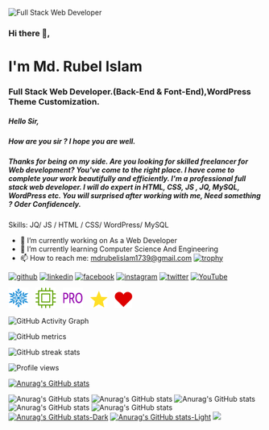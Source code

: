 ![Full Stack Web Developer](https://scontent.fdac7-1.fna.fbcdn.net/v/t39.30808-6/366663433_1408257270018881_3373182236640560076_n.jpg?_nc_cat=110&ccb=1-7&_nc_sid=300f58&_nc_eui2=AeEicgH_LiXV6htuxCqhk3inlD8ACyk2SYqUPwALKTZJitj4HLvU28opjBwlPr3Xm5ZQnIdqiSRgfcM7JbKsR7rW&_nc_ohc=jWFIXusgczYAX_wrfmU&_nc_ht=scontent.fdac7-1.fna&oh=00_AfAa-VGT-zEn-46hNj8hb3jS1rPuqS4K1WhgBCBGb75BSg&oe=64E0725D)



### Hi there 👋, 
# I'm Md. Rubel Islam 
### Full Stack Web Developer.(Back-End & Font-End),WordPress Theme Customization.
##### Hello Sir,
##### How are you sir ? I hope you are well.
##### Thanks for being on my side. Are you looking for skilled freelancer for Web development? You've come to the right place. I have come to complete your work beautifully and efficiently. I'm a professional full stack web developer. I will do expert in HTML, CSS, JS , JQ, MySQL, WordPress etc. You will surprised after working with me, Need something ? Oder Confidencely.


Skills: JQ/ JS / HTML / CSS/ WordPress/ MySQL

- 🔭 I’m currently working on As a Web Developer 
- 🌱 I’m currently learning Computer Science And Engineering  
- 📫 How to reach me: mdrubelislam1739@gmail.com 
[![trophy](https://github-profile-trophy.vercel.app/?username=https://github.com/rubel1739)](https://github.com/ryo-ma/github-profile-trophy)



[<img src='https://cdn.jsdelivr.net/npm/simple-icons@3.0.1/icons/github.svg' alt='github' height='40'>](https://github.com/https://github.com/rubel1739)  [<img src='https://cdn.jsdelivr.net/npm/simple-icons@3.0.1/icons/linkedin.svg' alt='linkedin' height='40'>](https://www.linkedin.com/in/https://www.linkedin.com/in/rubel1739/)  [<img src='https://cdn.jsdelivr.net/npm/simple-icons@3.0.1/icons/facebook.svg' alt='facebook' height='40'>](https://www.facebook.com/https://www.facebook.com/rubel1739)  [<img src='https://cdn.jsdelivr.net/npm/simple-icons@3.0.1/icons/instagram.svg' alt='instagram' height='40'>](https://www.instagram.com/https://www.instagram.com/rubel.1739/)  [<img src='https://cdn.jsdelivr.net/npm/simple-icons@3.0.1/icons/twitter.svg' alt='twitter' height='40'>](https://twitter.com/https://twitter.com/rubel1739)  [<img src='https://cdn.jsdelivr.net/npm/simple-icons@3.0.1/icons/youtube.svg' alt='YouTube' height='40'>](https://www.youtube.com/channel/https://www.youtube.com/channel/UCDbiqO4w4-v_dHr6s5DY3ug)  

<a href='https://archiveprogram.github.com/'><img src='https://raw.githubusercontent.com/acervenky/animated-github-badges/master/assets/acbadge.gif' width='40' height='40'></a> <a href='https://docs.github.com/en/developers'><img src='https://raw.githubusercontent.com/acervenky/animated-github-badges/master/assets/devbadge.gif' width='40' height='40'></a> <a href='https://github.com/pricing'><img src='https://raw.githubusercontent.com/acervenky/animated-github-badges/master/assets/pro.gif' width='40' height='40'></a> <a href='https://stars.github.com/'><img src='https://raw.githubusercontent.com/acervenky/animated-github-badges/master/assets/starbadge.gif' width='35' height='35'></a> <a href='https://docs.github.com/en/github/supporting-the-open-source-community-with-github-sponsors'><img src='https://raw.githubusercontent.com/acervenky/animated-github-badges/master/assets/sponsorbadge.gif' width='35' height='35'></a> 





![GitHub Activity Graph](https://activity-graph.herokuapp.com/graph?username=https://github.com/rubel1739)  

![GitHub metrics](https://metrics.lecoq.io/https://github.com/rubel1739)  

![GitHub streak stats](https://streak-stats.demolab.com/?user=https://github.com/rubel1739)  

![Profile views](https://gpvc.arturio.dev/https://github.com/rubel1739)  


[![Anurag's GitHub stats](https://github-readme-stats.vercel.app/api?username=anuraghazra)](https://github.com/anuraghazra/github-readme-stats)




![Anurag's GitHub stats](https://github-readme-stats.vercel.app/api?username=anuraghazra&show=reviews,discussions_started,discussions_answered,prs_merged,prs_merged_percentage)
![Anurag's GitHub stats](https://github-readme-stats.vercel.app/api?username=anuraghazra&show_icons=true)
![Anurag's GitHub stats](https://github-readme-stats.vercel.app/api?username=anuraghazra&show_icons=true&theme=radical)
![Anurag's GitHub stats](https://github-readme-stats.vercel.app/api?username=anuraghazra&show_icons=true&theme=transparent)
![Anurag's GitHub stats](https://github-readme-stats.vercel.app/api?username=anuraghazra&show_icons=true&bg_color=00000000)
[![Anurag's GitHub stats-Dark](https://github-readme-stats.vercel.app/api?username=anuraghazra&show_icons=true&theme=dark#gh-dark-mode-only)](https://github.com/anuraghazra/github-readme-stats#gh-dark-mode-only)
[![Anurag's GitHub stats-Light](https://github-readme-stats.vercel.app/api?username=anuraghazra&show_icons=true&theme=default#gh-light-mode-only)](https://github.com/anuraghazra/github-readme-stats#gh-light-mode-only)
<picture>
  <source
    srcset="https://github-readme-stats.vercel.app/api?username=anuraghazra&show_icons=true&theme=dark"
    media="(prefers-color-scheme: dark)"
  />
  <source
    srcset="https://github-readme-stats.vercel.app/api?username=anuraghazra&show_icons=true"
    media="(prefers-color-scheme: light), (prefers-color-scheme: no-preference)"
  />
  <img src="https://github-readme-stats.vercel.app/api?username=anuraghazra&show_icons=true" />
</picture>
